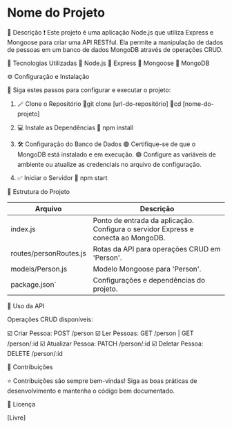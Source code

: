 
# Nome do Projeto

🌟 Descrição
❗ Este projeto é uma aplicação Node.js que utiliza Express e Mongoose para criar uma API RESTful. Ela permite a manipulação de dados de pessoas em um banco de dados MongoDB através de operações CRUD.

🚀 Tecnologias Utilizadas
🔘 Node.js
🔘 Express
🔘 Mongoose
🔘 MongoDB

⚙️ Configuração e Instalação

🔴 Siga estes passos para configurar e executar o projeto:

1. 🪄 Clone o Repositório
   🔺git clone [url-do-repositório]
   🔺cd [nome-do-projeto]

2. 💻 Instale as Dependências
   🔺 npm install

3. 🛠️ Configuração do Banco de Dados
   🟢 Certifique-se de que o MongoDB está instalado e em execução.
   🟢 Configure as variáveis de ambiente ou atualize as credenciais no arquivo de configuração.

4. ✅ Iniciar o Servidor
   🔺 npm start

📂 Estrutura do Projeto

| Arquivo                | Descrição                                                                         |
|------------------------|-----------------------------------------------------------------------------------|
| index.js              | Ponto de entrada da aplicação. Configura o servidor Express e conecta ao MongoDB. |
| routes/personRoutes.js | Rotas da API para operações CRUD em 'Person'.                                     |
| models/Person.js       | Modelo Mongoose para 'Person'.                                                    |
| package.json`          | Configurações e dependências do projeto.                                          |

📡 Uso da API

Operações CRUD disponíveis:

☑️ Criar Pessoa: POST /person
☑️ Ler Pessoas: GET /person | GET /person/:id
☑️ Atualizar Pessoa: PATCH /person/:id
☑️ Deletar Pessoa: DELETE /person/:id

👥 Contribuições

⭐ Contribuições são sempre bem-vindas! Siga as boas práticas de desenvolvimento e mantenha o código bem documentado.

📄 Licença

[Livre]
